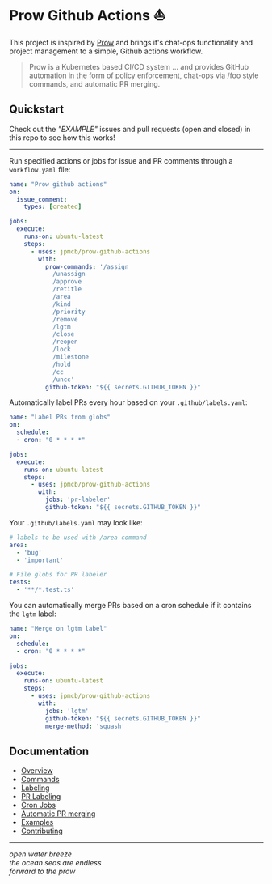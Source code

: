 # Prow Github Actions ⛵️

This project is inspired by [Prow](https://github.com/kubernetes/test-infra/tree/master/prow) and brings it's chat-ops functionality and project management to a simple, Github actions workflow.

> Prow is a Kubernetes based CI/CD system ... and provides GitHub automation in the form of policy enforcement, chat-ops via /foo style commands, and automatic PR merging.

## Quickstart

Check out the _"EXAMPLE"_ issues and pull requests (open and closed) in this repo to see how this works!

---
Run specified actions or jobs for issue and PR comments through a `workflow.yaml` file:
```yaml
name: "Prow github actions"
on:
  issue_comment:
    types: [created]

jobs:
  execute:
    runs-on: ubuntu-latest
    steps:
      - uses: jpmcb/prow-github-actions
        with:
          prow-commands: '/assign 
            /unassign 
            /approve 
            /retitle 
            /area 
            /kind 
            /priority 
            /remove 
            /lgtm 
            /close 
            /reopen 
            /lock 
            /milestone 
            /hold 
            /cc 
            /uncc'
          github-token: "${{ secrets.GITHUB_TOKEN }}"
```

Automatically label PRs every hour based on your `.github/labels.yaml`:
```yaml
name: "Label PRs from globs"
on:
  schedule:
  - cron: "0 * * * *"

jobs:
  execute:
    runs-on: ubuntu-latest
    steps:
      - uses: jpmcb/prow-github-actions
        with:
          jobs: 'pr-labeler'
          github-token: "${{ secrets.GITHUB_TOKEN }}"
```

Your `.github/labels.yaml` may look like:
```yaml
# labels to be used with /area command
area:
  - 'bug'
  - 'important'

# File globs for PR labeler
tests:
  - '**/*.test.ts'
```

You can automatically merge PRs based on a cron schedule if it contains the `lgtm` label:
```yaml
name: "Merge on lgtm label"
on:
  schedule:
  - cron: "0 * * * *"

jobs:
  execute:
    runs-on: ubuntu-latest
    steps:
      - uses: jpmcb/prow-github-actions
        with:
          jobs: 'lgtm'
          github-token: "${{ secrets.GITHUB_TOKEN }}"
          merge-method: 'squash'
```

## Documentation
- [Overview](./docs/overview.md)
- [Commands](./docs/commands.md)
- [Labeling](./docs/labeling.md)
- [PR Labeling](./docs/pr-labeling.md)
- [Cron Jobs](./docs/cron-jobs.md)
- [Automatic PR merging](./docs/automatic-merging.md)
- [Examples](./docs/examples.md)
- [Contributing](./docs/contributing.md)

---
_open water breeze  
the ocean seas are endless  
forward to the prow_
